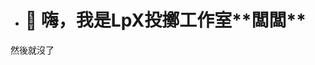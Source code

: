 - <h1>👋 嗨，我是LpX投擲工作室**闆闆**</h1>
然後就沒了
<!---
alicezuber/alicezuber is a ✨ special ✨ repository because its `README.md` (this file) appears on your GitHub profile.
You can click the Preview link to take a look at your changes.
--->
